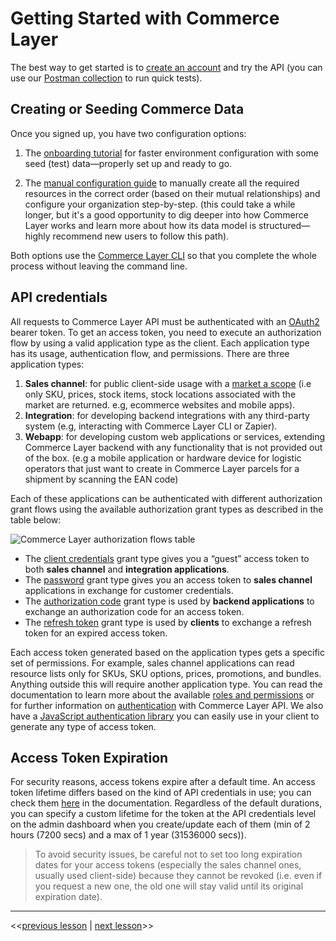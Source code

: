 # Getting Started with Commerce Layer

The best way to get started is to [create an account](https://dashboard.commercelayer.io/sign_up) and try the API (you can use our [Postman collection](postman.com/commercelayer) to run quick tests).

## Creating or Seeding Commerce Data

Once you signed up, you have two configuration options:

1. The [onboarding tutorial](https://docs.commercelayer.io/core/welcome/onboarding-tutorial) for faster environment configuration with some seed (test) data—properly set up and ready to go.

2. The [manual configuration guide](https://docs.commercelayer.io/core/welcome/manual-configuration) to manually create all the required resources in the correct order (based on their mutual relationships) and configure your organization step-by-step. (this could take a while longer, but it's a good opportunity to dig deeper into how Commerce Layer works and learn more about how its data model is structured—highly recommend new users to follow this path).

Both options use the [Commerce Layer CLI](https://github.com/commercelayer/commercelayer-cli) so that you complete the whole process without leaving the command line.

## API credentials

All requests to Commerce Layer API must be authenticated with an [OAuth2](https://oauth.net/2/) bearer token. To get an access token, you need to execute an authorization flow by using a valid application type as the client. Each application type has its usage, authentication flow, and permissions. There are three application types:

1. **Sales channel**: for public client-side usage with a [market a scope](https://docs.commercelayer.io/core/authentication#putting-a-market-in-scope) (i.e only SKU, prices, stock items, stock locations associated with the market are returned. e.g, ecommerce websites and mobile apps).
2. **Integration**: for developing backend integrations with any third-party system (e.g, interacting with Commerce Layer CLI or Zapier).
3. **Webapp**: for developing custom web applications or services, extending Commerce Layer backend with any functionality that is not provided out of the box. (e.g a mobile application or hardware device for logistic operators that just want to create in Commerce Layer parcels for a shipment by scanning the EAN code)

Each of these applications can be authenticated with different authorization grant flows using the available authorization grant types as described in the table below:

![Commerce Layer authorization flows table](https://www.datocms-assets.com/35053/1649756685-authorization-flows-table.svg)

- The [client credentials](https://docs.commercelayer.io/developers/authentication/client-credentials) grant type gives you a “guest” access token to both **sales channel** and **integration applications**.
- The [password](https://docs.commercelayer.io/developers/authentication/password) grant type gives you an access token to **sales channel** applications in exchange for customer credentials.
- The [authorization code](https://docs.commercelayer.io/developers/authentication/authorization-code) grant type is used by **backend applications** to exchange an authorization code for an access token.
- The [refresh token](https://docs.commercelayer.io/developers/authentication/refresh-token) grant type is used by **clients** to exchange a refresh token for an expired access token.

Each access token generated based on the application types gets a specific set of permissions. For example, sales channel applications can read resource lists only for SKUs, SKU options, prices, promotions, and bundles. Anything outside this will require another application type. You can read the documentation to learn more about the available [roles and permissions](https://docs.commercelayer.io/developers/roles-and-permissions) or for further information on [authentication](https://docs.commercelayer.io/api/authentication) with Commerce Layer API. We also have a [JavaScript authentication library](https://github.com/commercelayer/commercelayer-js-auth) you can easily use in your client to generate any type of access token.

## Access Token Expiration

For security reasons, access tokens expire after a default time. An access token lifetime differs based on the kind of API credentials in use; you can check them [here](https://docs.commercelayer.io/core/authentication#access-token-expiry) in the documentation. Regardless of the default durations, you can specify a custom lifetime for the token at the API credentials level on the admin dashboard when you create/update each of them (min of 2 hours (7200 secs) and a max of 1 year (31536000 secs)).

> To avoid security issues, be careful not to set too long expiration dates for your access tokens (especially the sales channel ones, usually used client-side) because they cannot be revoked (i.e. even if you request a new one, the old one will stay valid until its original expiration date).

---

<<[previous lesson](./01.md) | [next lesson](./03.md)>>